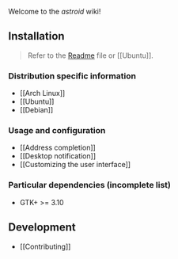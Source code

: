 Welcome to the *astroid* wiki!

## Installation

> Refer to the [Readme](https://github.com/gauteh/astroid/blob/master/README.md) file or [[Ubuntu]].

### Distribution specific information

* [[Arch Linux]]
* [[Ubuntu]]
* [[Debian]]


### Usage and configuration
* [[Address completion]]
* [[Desktop notification]]
* [[Customizing the user interface]]


### Particular dependencies (incomplete list)
- GTK+ >= 3.10

## Development

* [[Contributing]]
